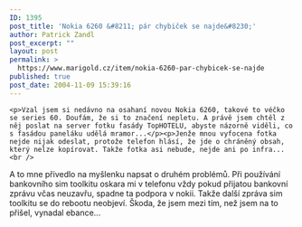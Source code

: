 ```yaml
---
ID: 1395
post_title: 'Nokia 6260 &#8211; pár chybiček se najde&#8230;'
author: Patrick Zandl
post_excerpt: ""
layout: post
permalink: >
  https://www.marigold.cz/item/nokia-6260-par-chybicek-se-najde
published: true
post_date: 2004-11-09 15:39:16
---
```

	<p>Vzal jsem si nedávno na osahaní novou Nokia 6260, takové to véčko se series 60. Doufám, že si to značení nepletu. A právě jsem chtěl z něj poslat na server fotku fasády TopHOTELU, abyste názorně viděli, co s fasádou paneláku udělá mramor...</p><p>Jenže mnou vyfocena fotka nejde nijak odeslat, protože telefon hlásí, že jde o chráněný obsah, který nelze kopírovat. Takže fotka asi nebude, nejde ani po infra...<br />
A to mne přivedlo na  myšlenku napsat o druhém problémů. Při používání bankovního sim toolkitu oskara mi v telefonu vždy pokud přijatou bankovní zprávu včas neuzavřu, spadne ta podpora v nokii. Takže další zpráva sim toolkitu se do rebootu neobjeví. Škoda, že jsem mezi tím, než jsem na to přišel, vynadal ebance...</p>